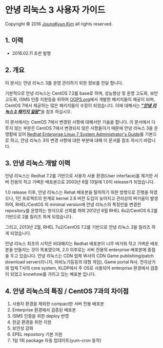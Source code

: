 안녕 리눅스 3 사용자 가이드
=======

Copyright &copy; 2016 [JoungKyun.Kim](https://oops.org/) all rights reserved.

## 1. 이력

* 2016.02.11 초판 발행

## 2. 개요

이 문서는 안녕 리눅스 3를 운영 관리하기 위한 정보를 전달 합니다.

기본적으로 안녕 리눅스는 CentOS 7.2를 base로 하며, 성능향상 및 운영 고도화, 보안 고도화, ISMS 인증 지원등을 위하여 [OOPS.org](https://oops.org/)에서 개발한 패키지들이 제공이 되며, CentOS 7에서 제공하는 많은 패키지들이 수정이 되었습니다. 이에 대해서는 [***"안녕 리눅스 3 패키지 일람"***](AnNyung3-Package-Catalog.md)을 참조 하십시오.

이 문서에서는 CentOS 7에서 변경된 사항에 대해서만 기술을 합니다. 이 문서에서 다루지 않는 부분은 CentOS 7에서 변경되지 않은 사항들이기 때문에 안녕 리눅스 3을 운영함에 있어 [Redhat Enterprise Linux 7 System Administrator's Guide](https://access.redhat.com/documentation/en-US/Red_Hat_Enterprise_Linux/7/html/System_Administrators_Guide/)를 기본으로 하고, 안녕 리눅스 3의 변경 사항에 대한 부분에 대해 이 문서를 참조 하시기 바랍니다.

## 3. 안녕 리눅스 개발 이력

안녕 리눅스는 Redhat 7.2를 기반으로 사용자 사용 환경(User interface)를 제거한 서버 전용의 작고 가벼운 배포본으로 2003년 6월 13일에 1.0이 release가 되었습니다.

1.0 release 이후, 안녕 리눅스는 Rehat 배포본을 탈피하기 위한 방향으로 진행을 하였으나, 1인 프로젝트의 한계로 kernel 2.6 버전 도입이 늦어지고 관리상의 버거움이 발생하여, RHEL/CentOS 의 minimal version에 안녕 리눅스의 특징만을 변경한 repository를 운영하는 방식으로 선회를 하여 2012년 6월 RHEL 6u2/CentOS 6.2를 기반으로 2를 릴리즈 하게 되었습니다.

그리고, 2013년 2월, RHEL 7u2/CentOS 7.2를 기반으로 안녕 리눅스 3을 릴리즈 하게 되었습니다.

안녕 리눅스 최초의 시작은 비대해지는 Redhat 배포본이 너무 버거워 작고 가벼운 배포본을 만들자는 것이 목표였으며, 2.0 이후로는 서버 전용의 enterprise 배포본에 중점을 두고 있습니다. 안녕 리눅스는 CDN  업체 W사의 CDN Game publishing/patch download server(리니지, 마비노기등등의 대형 게임), Game portal N사, 전자상거래 업체 T사의 core system, KLDP에서 주 OS로 사용되어 enterprise 환경에서 검증이 되었고 knowhow를 가지고 있는 배포본 입니다.


## 4. 안녕 리눅스의 특징 / CentOS 7과의 차이점

1. 사용자 환경을 제외한 compact한 서버 전용 배포본
2. Enterprise 환경에서 검증된 배포본
3. ISMS 인증을 위한 deploy 반영
4. 한글 환경을 위한 지원
5. 보안성 강화
6. EPEL repository 기본 지원
7. 1일 1회 package 자동 업데이트(yum-cron 동작)
